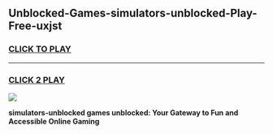 
## Unblocked-Games-simulators-unblocked-Play-Free-uxjst
<h3>
<a href="https://premium76.site?title=simulators-unblocked&ref=19M">CLICK TO PLAY</a></h3>
<hr>

<h3>
<a href="https://premium76.site?title=simulators-unblocked&ref=19M">CLICK 2 PLAY</a>
  
</h3>

<a href="https://premium76.site?title=simulators-unblocked&ref=19M"><img src="https://clearcache.store/games.png"></a>


**simulators-unblocked games unblocked: Your Gateway to Fun and Accessible Online Gaming**
